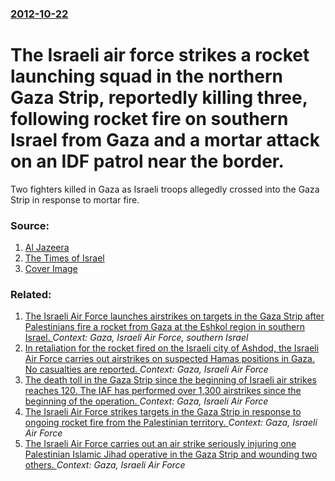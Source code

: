 ### [2012-10-22](/news/2012/10/22/index.md)

# The Israeli air force strikes a rocket launching squad in the northern Gaza Strip, reportedly killing three, following rocket fire on southern Israel from Gaza and a mortar attack on an IDF patrol near the border. 

Two fighters killed in Gaza as Israeli troops allegedly crossed into the Gaza Strip in response to mortar fire.


### Source:

1. [Al Jazeera](http://www.aljazeera.com/news/middleeast/2012/10/20121022101124772940.html)
2. [The Times of Israel](http://www.timesofisrael.com/air-force-kills-two-in-gaza-airstrike/)
2. [Cover Image](http://www.aljazeera.com/mritems/Images/2012/10/22/201210221043383734_20.jpg)

### Related:

1. [The Israeli Air Force launches airstrikes on targets in the Gaza Strip after Palestinians fire a rocket from Gaza at the Eshkol region in southern Israel. ](/news/2013/12/26/the-israeli-air-force-launches-airstrikes-on-targets-in-the-gaza-strip-after-palestinians-fire-a-rocket-from-gaza-at-the-eshkol-region-in-so.md) _Context: Gaza, Israeli Air Force, southern Israel_
2. [In retaliation for the rocket fired on the Israeli city of Ashdod, the Israeli Air Force carries out airstrikes on suspected Hamas positions in Gaza. No casualties are reported. ](/news/2015/10/1/in-retaliation-for-the-rocket-fired-on-the-israeli-city-of-ashdod-the-israeli-air-force-carries-out-airstrikes-on-suspected-hamas-positions.md) _Context: Gaza, Israeli Air Force_
3. [The death toll in the Gaza Strip since the beginning of Israeli air strikes reaches 120. The IAF has performed over 1,300 airstrikes since the beginning of the operation. ](/news/2014/07/12/the-death-toll-in-the-gaza-strip-since-the-beginning-of-israeli-air-strikes-reaches-120-the-iaf-has-performed-over-1-300-airstrikes-since-t.md) _Context: Gaza, Israeli Air Force_
4. [The Israeli Air Force strikes targets in the Gaza Strip in response to ongoing rocket fire from the Palestinian territory. ](/news/2014/01/31/the-israeli-air-force-strikes-targets-in-the-gaza-strip-in-response-to-ongoing-rocket-fire-from-the-palestinian-territory.md) _Context: Gaza, Israeli Air Force_
5. [The Israeli Air Force carries out an air strike seriously injuring one Palestinian Islamic Jihad operative in the Gaza Strip and wounding two others. ](/news/2014/01/19/the-israeli-air-force-carries-out-an-air-strike-seriously-injuring-one-palestinian-islamic-jihad-operative-in-the-gaza-strip-and-wounding-tw.md) _Context: Gaza, Israeli Air Force_
